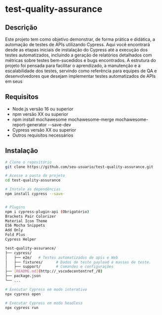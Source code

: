 # test-quality-assurance

## Descrição
Este projeto tem como objetivo demonstrar, de forma prática e didática, a automação de testes de APIs utilizando Cypress. Aqui você encontrará desde as etapas iniciais de instalação do Cypress até a execução dos testes automatizados, incluindo a geração de relatórios detalhados com métricas sobre testes bem-sucedidos e bugs encontrados. A estrutura do projeto foi pensada para facilitar o aprendizado, a manutenção e a escalabilidade dos testes, servindo como referência para equipes de QA e desenvolvedores que desejam implementar testes automatizados de APIs em seus

## Requisitos
- Node.js versão 16 ou superior
- npm versão XX ou superior
- npm install mochawesome mochawesome-merge mochawesome-report-generator --save-dev
- Cypress versão XX ou superior
- Outros requisitos necessários

## Instalação

```bash
# Clone o repositório
git clone https://github.com/seu-usuario/test-quality-assurance.git

# Acesse a pasta do projeto
cd test-quality-assurance

# Instale as dependências
npm install cypress --save-


# Plugins
npm i cypress-plugin-api (Obrigatório)
Brackets Pair Colorizer
Material Icon Theme
ES6 Mocha Snippets
Add Only
Fold Plus
Cypress Helper

test-quality-assurance/
├── cypress/
│   ├── e2e/   # Testes automatizados de apis e Web
│   ├── fixtures/      # Dados de teste payload e massas de teste.
│   ├── support/       # Comandos e configurações
├── [README.md](http://_vscodecontentref_/0)
├── package.json
└── ...

# Executar Cypress em modo interativo
npx cypress open

# Executar Cypress em modo headless
npx cypress run